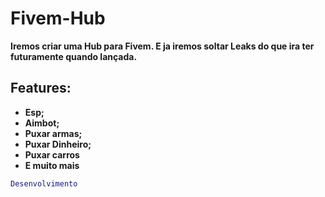 # Fivem-Hub

**Iremos criar uma Hub para Fivem. E ja iremos soltar Leaks do que ira ter futuramente quando lançada.**

## Features:

- **Esp;**
- **Aimbot;**
- **Puxar armas;**
- **Puxar Dinheiro;**
- **Puxar carros**
- **E muito mais**


```lua
Desenvolvimento
```
